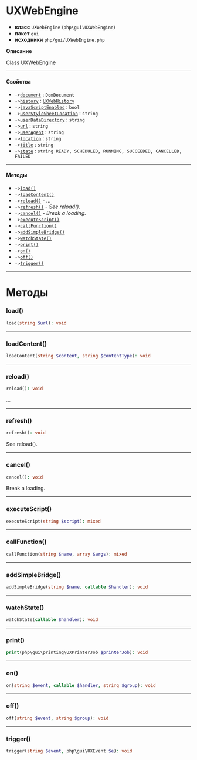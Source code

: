 # UXWebEngine

- **класс** `UXWebEngine` (`php\gui\UXWebEngine`)
- **пакет** `gui`
- **исходники** `php/gui/UXWebEngine.php`

**Описание**

Class UXWebEngine

---

#### Свойства

- `->`[`document`](#prop-document) : `DomDocument`
- `->`[`history`](#prop-history) : [`UXWebHistory`](https://github.com/jphp-compiler/jphp/blob/master/exts/jphp-gui-ext/api-docs/classes/php/gui/UXWebHistory.ru.md)
- `->`[`javaScriptEnabled`](#prop-javascriptenabled) : `bool`
- `->`[`userStyleSheetLocation`](#prop-userstylesheetlocation) : `string`
- `->`[`userDataDirectory`](#prop-userdatadirectory) : `string`
- `->`[`url`](#prop-url) : `string`
- `->`[`userAgent`](#prop-useragent) : `string`
- `->`[`location`](#prop-location) : `string`
- `->`[`title`](#prop-title) : `string`
- `->`[`state`](#prop-state) : `string READY, SCHEDULED, RUNNING, SUCCEEDED, CANCELLED, FAILED`

---

#### Методы

- `->`[`load()`](#method-load)
- `->`[`loadContent()`](#method-loadcontent)
- `->`[`reload()`](#method-reload) - _..._
- `->`[`refresh()`](#method-refresh) - _See reload()._
- `->`[`cancel()`](#method-cancel) - _Break a loading._
- `->`[`executeScript()`](#method-executescript)
- `->`[`callFunction()`](#method-callfunction)
- `->`[`addSimpleBridge()`](#method-addsimplebridge)
- `->`[`watchState()`](#method-watchstate)
- `->`[`print()`](#method-print)
- `->`[`on()`](#method-on)
- `->`[`off()`](#method-off)
- `->`[`trigger()`](#method-trigger)

---
# Методы

<a name="method-load"></a>

### load()
```php
load(string $url): void
```

---

<a name="method-loadcontent"></a>

### loadContent()
```php
loadContent(string $content, string $contentType): void
```

---

<a name="method-reload"></a>

### reload()
```php
reload(): void
```
...

---

<a name="method-refresh"></a>

### refresh()
```php
refresh(): void
```
See reload().

---

<a name="method-cancel"></a>

### cancel()
```php
cancel(): void
```
Break a loading.

---

<a name="method-executescript"></a>

### executeScript()
```php
executeScript(string $script): mixed
```

---

<a name="method-callfunction"></a>

### callFunction()
```php
callFunction(string $name, array $args): mixed
```

---

<a name="method-addsimplebridge"></a>

### addSimpleBridge()
```php
addSimpleBridge(string $name, callable $handler): void
```

---

<a name="method-watchstate"></a>

### watchState()
```php
watchState(callable $handler): void
```

---

<a name="method-print"></a>

### print()
```php
print(php\gui\printing\UXPrinterJob $printerJob): void
```

---

<a name="method-on"></a>

### on()
```php
on(string $event, callable $handler, string $group): void
```

---

<a name="method-off"></a>

### off()
```php
off(string $event, string $group): void
```

---

<a name="method-trigger"></a>

### trigger()
```php
trigger(string $event, php\gui\UXEvent $e): void
```